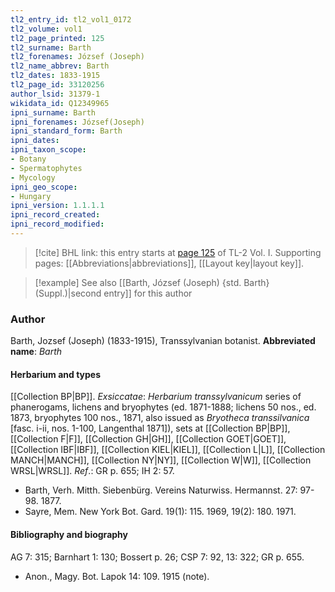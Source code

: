 ```yaml
---
tl2_entry_id: tl2_vol1_0172
tl2_volume: vol1
tl2_page_printed: 125
tl2_surname: Barth
tl2_forenames: József (Joseph)
tl2_name_abbrev: Barth
tl2_dates: 1833-1915
tl2_page_id: 33120256
author_lsid: 31379-1
wikidata_id: Q12349965
ipni_surname: Barth
ipni_forenames: József(Joseph)
ipni_standard_form: Barth
ipni_dates: 
ipni_taxon_scope: 
- Botany
- Spermatophytes
- Mycology
ipni_geo_scope: 
- Hungary
ipni_version: 1.1.1.1
ipni_record_created: 
ipni_record_modified:
---
```



> [!cite] BHL link: this entry starts at [page 125](https://www.biodiversitylibrary.org/page/33120256) of TL-2 Vol. I.
> Supporting pages: [[Abbreviations|abbreviations]], [[Layout key|layout key]].

> [!example] See also [[Barth, József (Joseph) {std. Barth} (Suppl.)|second entry]] for this author

### Author

Barth, Jozsef (Joseph) (1833-1915), Transsylvanian botanist. 
**Abbreviated name**: *Barth*

#### Herbarium and types

[[Collection BP|BP]].
*Exsiccatae*: *Herbarium transsylvanicum* series of phanerogams, lichens and bryophytes (ed. 1871-1888; lichens 50 nos., ed. 1873, bryophytes 100 nos., 1871, also issued as *Bryotheca transsilvanica* \[fasc. i-ii, nos. 1-100, Langenthal 1871\]), sets at [[Collection BP|BP]], [[Collection F|F]], [[Collection GH|GH]], [[Collection GOET|GOET]], [[Collection IBF|IBF]], [[Collection KIEL|KIEL]], [[Collection L|L]], [[Collection MANCH|MANCH]], [[Collection NY|NY]], [[Collection W|W]], [[Collection WRSL|WRSL]].
*Ref*.: GR p. 655; IH 2: 57.
- Barth, Verh. Mitth. Siebenbürg. Vereins Naturwiss. Hermannst. 27: 97-98. 1877.
- Sayre, Mem. New York Bot. Gard. 19(1): 115. 1969, 19(2): 180. 1971.

#### Bibliography and biography

AG 7: 315; Barnhart 1: 130; Bossert p. 26; CSP 7: 92, 13: 322; GR p. 655.
- Anon., Magy. Bot. Lapok 14: 109. 1915 (note).

